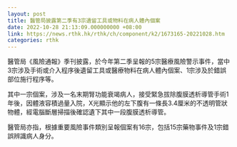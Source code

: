 ```yaml
---
layout: post
title: 醫管局披露第二季有3宗遺留工具或物料在病人體內個案
date: 2022-10-28 21:13:09.000000000 +08:00
link: https://news.rthk.hk/rthk/ch/component/k2/1673165-20221028.htm
categories: rthk
---
```


醫管局《風險通報》季刊披露，於今年第二季呈報的5宗醫療風險警示事件，當中3宗涉及手術或介入程序後遺留工具或醫療物料在病人體內個案、1宗涉及於錯誤部位施行程序等。

其中一宗個案，涉及一名末期腎功能衰竭病人，接受緊急拔除腹膜透析導管手術1年後，因體液容積過量入院，X光顯示他的左下腹有一條長3.4厘米的不透明管狀物體，經電腦斷層掃描後確認遺下其中一段腹膜透析導管。 

醫管局亦指，根據重要風險事件類別呈報個案有16宗，包括15宗藥物事件及1宗錯誤辨識病人身分。
